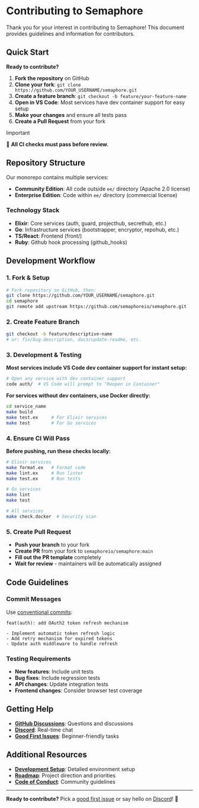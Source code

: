 # Contributing to Semaphore

Thank you for your interest in contributing to Semaphore! This document provides guidelines and information for contributors.

## Quick Start

**Ready to contribute?**

1. **Fork the repository** on GitHub
2. **Clone your fork**: `git clone https://github.com/YOUR_USERNAME/semaphore.git`
3. **Create a feature branch**: `git checkout -b feature/your-feature-name`
4. **Open in VS Code**: Most services have dev container support for easy setup
5. **Make your changes** and ensure all tests pass
6. **Create a Pull Request** from your fork

> [!IMPORTANT]
> 🚦 **All CI checks must pass before review.**

## Repository Structure

Our monorepo contains multiple services:

- **Community Edition**: All code outside `ee/` directory (Apache 2.0 license)
- **Enterprise Edition**: Code within `ee/` directory (commercial license)

### Technology Stack

- **Elixir**: Core services (auth, guard, projecthub, secrethub, etc.)
- **Go**: Infrastructure services (bootstrapper, encryptor, repohub, etc.)
- **TS/React**: Frontend (front/)
- **Ruby**: Github hook processing (github_hooks)

## Development Workflow

### 1. Fork & Setup

```bash
# Fork repository on GitHub, then:
git clone https://github.com/YOUR_USERNAME/semaphore.git
cd semaphore
git remote add upstream https://github.com/semaphoreio/semaphore.git
```

### 2. Create Feature Branch

```bash
git checkout -b feature/descriptive-name
# or: fix/bug-description, docs/update-readme, etc.
```

### 3. Development & Testing

**Most services include VS Code dev container support for instant setup:**

```bash
# Open any service with dev container support
code auth/  # VS Code will prompt to "Reopen in Container"
```

**For services without dev containers, use Docker directly:**

```bash
cd service_name
make build
make test.ex     # For Elixir services
make test        # For Go services
```

### 4. Ensure CI Will Pass

**Before pushing, run these checks locally:**

```bash
# Elixir services
make format.ex   # Format code
make lint.ex     # Run linter
make test.ex     # Run tests

# Go services
make lint
make test

# All services
make check.docker  # Security scan
```

### 5. Create Pull Request

- **Push your branch** to your fork
- **Create PR** from your fork to `semaphoreio/semaphore:main`
- **Fill out the PR template** completely
- **Wait for review** - maintainers will be automatically assigned

## Code Guidelines

### Commit Messages

Use [conventional commits](https://www.conventionalcommits.org/):

```text
feat(auth): add OAuth2 token refresh mechanism

- Implement automatic token refresh logic
- Add retry mechanism for expired tokens
- Update auth middleware to handle refresh
```

### Testing Requirements

- **New features**: Include unit tests
- **Bug fixes**: Include regression tests
- **API changes**: Update integration tests
- **Frontend changes**: Consider browser test coverage

## Getting Help

- **[GitHub Discussions](https://github.com/semaphoreio/semaphore/discussions)**: Questions and discussions
- **[Discord](https://discord.gg/FBuUrV24NH)**: Real-time chat
- **[Good First Issues](https://github.com/semaphoreio/semaphore/labels/good%20first%20issue)**: Beginner-friendly tasks

## Additional Resources

- **[Development Setup](DEVELOPMENT.md)**: Detailed environment setup
- **[Roadmap](ROADMAP.md)**: Project direction and priorities
- **[Code of Conduct](CODE_OF_CONDUCT.md)**: Community guidelines

---

**Ready to contribute?** Pick a [good first issue](https://github.com/semaphoreio/semaphore/issues?q=is%3Aissue+is%3Aopen+label%3A%22good+first+issue%22) or say hello on [Discord](https://discord.gg/FBuUrV24NH)! 👋
